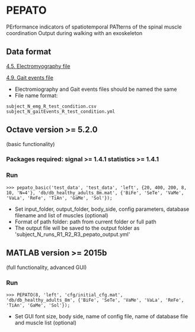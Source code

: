 # PEPATO
PErformance indicators of spatiotemporal PATterns of the spinal muscle coordination Output during walking with an exoskeleton


## Data format

[4.5. Electromyography file](https://github.com/aremazeilles/eurobench_documentation/blob/master/data_format.adoc#45-electromyography-file)

[4.9. Gait events file](https://github.com/aremazeilles/eurobench_documentation/blob/master/data_format.adoc#49-gait-events-file)

- Electromiography and Gait events files should be named the same
- File name format:
```
subject_N_emg_R_test_condition.csv
subject_N_gaitEvents_R_test_condition.yml
```


## Octave version >= 5.2.0
(basic functionality)
### Packages required: signal >= 1.4.1 statistics >= 1.4.1
### Run
```
>>> pepato_basic('test_data', 'test_data', 'left', {20, 400, 200, 8, 10, 'N=4'}, 'db/db_healthy_adults_8m.mat', {'BiFe', 'SeTe', 'VaMe', 'VaLa', 'ReFe', 'TiAn', 'GaMe', 'Sol'});
``` 
- Set input_folder, output_folder, body_side, config parameters, database filename and list of muscles (optional)
- Format of path folder: path from current folder or full path
- The output file will be saved to the output folder as 'subject_N_runs_R1_R2_R3_pepato_output.yml'


## MATLAB version >= 2015b
(full functionality, advanced GUI)
### Run
```
>>> PEPATO(8, 'left', 'cfg/initial_cfg.mat', 'db/db_healthy_adults_8m', {'BiFe', 'SeTe', 'VaMe', 'VaLa', 'ReFe', 'TiAn', 'GaMe', 'Sol'});
``` 
- Set GUI font size, body side, name of config file, name of database file and muscle list (optional)